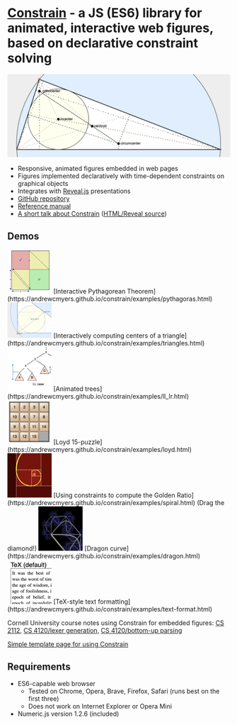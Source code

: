 # [Constrain](https://andrewcmyers.github.io/constrain/) - a JS (ES6) library for animated, interactive web figures, based on declarative constraint solving
![Triangle image](images/triangle.png)
- Responsive, animated figures embedded in web pages
- Figures implemented declaratively with time-dependent constraints on graphical objects
- Integrates with [Reveal.js](https://revealjs.com) presentations
- [GitHub repository](https://github.com/andrewcmyers/constrain)
- [Reference manual](https://andrewcmyers.github.io/constrain/doc)
- [A short talk about Constrain](https://www.youtube.com/watch?v=UN_HOWSijNI) ([HTML/Reveal source](https://andrewcmyers.github.io/constrain/examples/talk.html))

## Demos

<img src="images/pythagoras-thumbnail.png" alt="Pythagoras thumbnail" width="100" height="100">
[Interactive Pythagorean Theorem](https://andrewcmyers.github.io/constrain/examples/pythagoras.html)

<img src="images/triangles-thumbnail.png" alt="Triangles thumbnail" width="100" height="80">
[Interactively computing centers of a triangle](https://andrewcmyers.github.io/constrain/examples/triangles.html)

<img src="images/trees-thumbnail.png" alt="Trees thumbnail" width="100" height="100">
[Animated trees](https://andrewcmyers.github.io/constrain/examples/ll_lr.html)

<img src="images/loyd-thumbnail.png" alt="Loyd thumbnail" width="100" height="100">
[Loyd 15-puzzle](https://andrewcmyers.github.io/constrain/examples/loyd.html)

<img src="images/spiral-thumbnail.png" alt="Spiral thumbnail" width="100" height="100">
[Using constraints to compute the Golden Ratio](https://andrewcmyers.github.io/constrain/examples/spiral.html) (Drag the diamond!)

<img src="images/dragon-thumbnail.png" alt="Dragon thumbnail" width="100" height="100">
[Dragon curve](https://andrewcmyers.github.io/constrain/examples/dragon.html)

<img src="images/tex-thumbnail.png" alt="TeX thumbnail" width="100" height="100">
[TeX-style text formatting](https://andrewcmyers.github.io/constrain/examples/text-format.html)

Cornell University course notes using Constrain for embedded figures: [CS 2112](https://www.cs.cornell.edu/courses/cs2112/2019fa/lectures/lecture.html?id=objects),
[CS 4120/lexer generation](https://www.cs.cornell.edu/courses/cs4120/2023sp/notes.html?id=leximpl),
[CS 4120/bottom-up parsing](https://www.cs.cornell.edu/courses/cs4120/2023sp/notes.html?id=bottomup)

[Simple template page for using Constrain](https://andrewcmyers.github.io/constrain/examples/template.html)

## Requirements

- ES6-capable web browser
    - Tested on Chrome, Opera, Brave, Firefox, Safari (runs best on the first three)
    - Does not work on Internet Explorer or Opera Mini
- Numeric.js version 1.2.6 (included)
